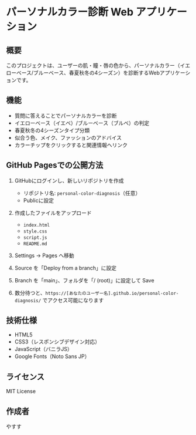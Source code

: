 # パーソナルカラー診断 Web アプリケーション

## 概要
このプロジェクトは、ユーザーの肌・瞳・唇の色から、パーソナルカラー（イエローベース/ブルーベース、春夏秋冬の4シーズン）を診断するWebアプリケーションです。

## 機能
- 質問に答えることでパーソナルカラーを診断
- イエローベース（イエベ）/ブルーベース（ブルベ）の判定
- 春夏秋冬の4シーズンタイプ分類
- 似合う色、メイク、ファッションのアドバイス
- カラーチップをクリックすると関連情報へリンク

## GitHub Pagesでの公開方法

1. GitHubにログインし、新しいリポジトリを作成
   - リポジトリ名: `personal-color-diagnosis`（任意）
   - Publicに設定

2. 作成したファイルをアップロード
   - `index.html`
   - `style.css`
   - `script.js`
   - `README.md`

3. Settings → Pages へ移動

4. Source を「Deploy from a branch」に設定

5. Branch を「main」、フォルダを「/ (root)」に設定して Save

6. 数分待つと、`https://[あなたのユーザー名].github.io/personal-color-diagnosis/` でアクセス可能になります

## 技術仕様
- HTML5
- CSS3（レスポンシブデザイン対応）
- JavaScript（バニラJS）
- Google Fonts（Noto Sans JP）

## ライセンス
MIT License

## 作成者
やすす
